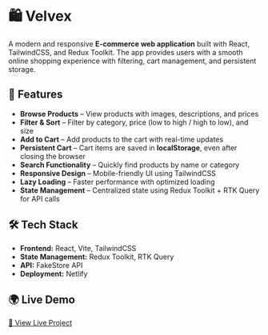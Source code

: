 # 🛍️ Velvex

A modern and responsive **E-commerce web application** built with React, TailwindCSS, and Redux Toolkit. The app provides users with a smooth online shopping experience with filtering, cart management, and persistent storage.

## 🚀 Features

* **Browse Products** – View products with images, descriptions, and prices
* **Filter & Sort** – Filter by category, price (low to high / high to low), and size
* **Add to Cart** – Add products to the cart with real-time updates
* **Persistent Cart** – Cart items are saved in **localStorage**, even after closing the browser
* **Search Functionality** – Quickly find products by name or category
* **Responsive Design** – Mobile-friendly UI using TailwindCSS
* **Lazy Loading** – Faster performance with optimized loading
* **State Management** – Centralized state using Redux Toolkit + RTK Query for API calls

## 🛠️ Tech Stack

* **Frontend:** React, Vite, TailwindCSS
* **State Management:** Redux Toolkit, RTK Query
* **API:** FakeStore API 
* **Deployment:**  Netlify

## 🌍 Live Demo

[🔗 View Live Project](https://velvex.netlify.app/)


